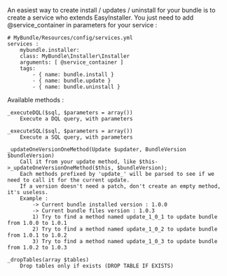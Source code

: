 An easiest way to create install / updates / uninstall for your bundle is to create a service who extends EasyInstaller.
You just need to add @service_container in parameters for your service :
	
	# MyBundle/Resources/config/services.yml
	services :
		mybundle.installer:
		class: MyBundle\Installer\Installer
		arguments: [ @service_container ]
		tags:
			- { name: bundle.install }
			- { name: bundle.update }
			- { name: bundle.uninstall }


Available methods :

	_executeDQL($sql, $parameters = array())
		Execute a DQL query, with parameters
		
	_executeSQL($sql, $parameters = array())
		Execute a SQL query, with parameters
	
	_updateOneVersionOneMethod(Update $updater, BundleVersion $bundleVersion)
		Call it from your update method, like $this->_updateOneVersionOneMethod($this, $bundleVersion);
		Each methods prefixed by 'update_' will be parsed to see if we need to call it for the current update.
		If a version doesn't need a patch, don't create an empty method, it's useless.
		Example :
			-> Current bundle installed version : 1.0.0
			-> Current bundle files version : 1.0.3
			1) Try to find a method named update_1_0_1 to update bundle from 1.0.0 to 1.0.1
			2) Try to find a method named update_1_0_2 to update bundle from 1.0.1 to 1.0.2
			3) Try to find a method named update_1_0_3 to update bundle from 1.0.2 to 1.0.3
			
	_dropTables(array $tables)
		Drop tables only if exists (DROP TABLE IF EXISTS)